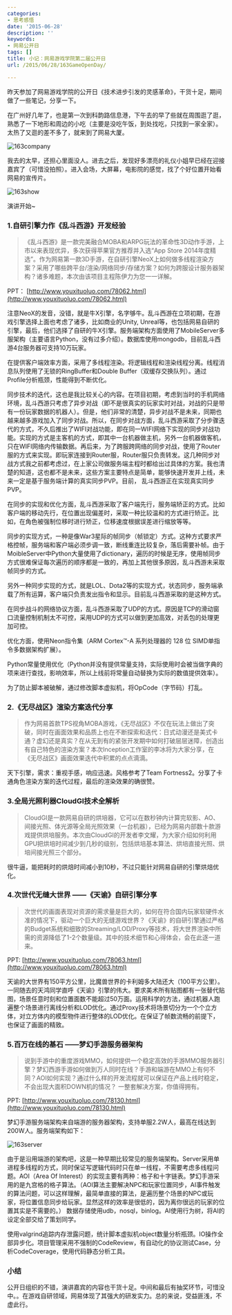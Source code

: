 ```yaml
---
categories:
- 思考感悟
date: '2015-06-28'
description: ''
keywords:
- 网易公开日
tags: []
title: 小记：网易游戏学院第二届公开日
url: /2015/06/28/163GameOpenDay/

---
```



昨天参加了网易游戏学院的公开日《技术进步引发的灵感革命》，干货十足，期间做了一些笔记，分享一下。

<!--more-->

在广州好几年了，也是第一次到科韵路信息港，下午去的早了些就在周围逛了逛，熟悉了一下地形和周边的小吃（主要是没吃午饭，到处找吃，只找到一家全家）。太热了又逛的差不多了，就来到了网易大厦。

![163company](http://7xlx3k.com1.z0.glb.clouddn.com/163company.jpg-w)

我去的太早，还担心里面没人。进去之后，发现好多漂亮的礼仪小姐早已经在迎接嘉宾了（可惜没拍照）。进入会场，大屏幕，电影院的感觉，找了个好位置开始看网易的宣传片。

![163show](http://7xlx3k.com1.z0.glb.clouddn.com/163show.jpg-w)

演讲开始~

### 1.自研引擎力作《乱斗西游》开发经验     
> 《乱斗西游》是一款完美融合MOBA和ARPG玩法的革命性3D动作手游，上市以来表现优异，多次获得苹果官方推荐并入选“App Store 2014年度精选”。作为网易第一款3D手游，在自研引擎NeoX上如何做多线程渲染方案？采用了哪些跨平台/渲染/网络同步/存储方案？如何为跨服设计服务器架构？诸多难题，本次由该项目主程陈伊力为您一一详解。

PPT： [http://www.youxituoluo.com/78062.html](http://www.youxituoluo.com/78062.html)

注意NeoX的发音，没错，就是牛X引擎，名字够牛。乱斗西游在立项初期，在游戏引擎选择上面也考虑了诸多，比如商业的Unity, Unreal等，也包括网易自研的引擎，最后，他们选择了自研的牛X引擎。服务端架构方面使用了MobileServer多服架构（主要语言Python，没有过多介绍）。数据库使用mongodb，目前乱斗西游4台服务器可支持10万玩家。

在提供客户端效率方面，采用了多线程渲染。将逻辑线程和渲染线程分离。线程消息队列使用了无锁的RingBuffer和Double Buffer（双缓存交换队列）。通过Profile分析瓶颈，性能得到不断优化。

同步技术的迭代，这也是我比较关心的内容。在项目初期，考虑到当时的手机网络环境，乱斗西游只考虑了异步对战（即不是很真实的玩家实时对战，对战的只是带有一份玩家数据的机器人）。但是，他们非常的清楚，异步对战不是未来，同期也越来越多游戏加入了同步对战。所以，在同步对战方面，乱斗西游采取了分步骤迭代的方式，不久后推出了WIFI对战功能，即在同一WIFI网络下实现的同步对战功能。实现的方式是主客机的方式，即其中一台机器做主机，另外一台机器做客机，只在WIFI网络内传输数据。再后来，为了跨服跨网络的同步对战，使用了Router服的方式来实现。即玩家连接到Router服，Router服只负责转发。这几种同步对战方式我之前都考虑过，在上家公司做服务端主程时都给出过具体的方案。我也清楚的知道，这也都不是未来，这些方案主要特点是简单，能够快速开发并上线，未来一定是基于服务端计算的真实同步PVP。目前， 乱斗西游正在实现真实同步PVP。

在同步的实现和优化方面，乱斗西游采取了客户端先行，服务端矫正的方式。比如客户端的移动先行，在位置出现偏差时，采取一种比较温和的方式进行矫正。比如，在角色被强制位移时进行矫正，位移速度根据误差进行缩放等等。

同步的实现方式，一种是像War3星际的帧同步（帧锁定）方式。这种方式要求严格控帧，服务端和客户端必须步调一致，断线重连比较复杂，落后需要补帧。由于MoibleServer中Python大量使用了dictionary，遍历的时候是无序，使用帧同步方式很难保证每次遍历的顺序都是一致的，再加上其他很多原因，乱斗西游未采取帧同步的方式。

另外一种同步实现的方式，就是LOL、Dota2等的实现方式，状态同步，服务端承载了所有运算，客户端只负责发出指令和显示。目前乱斗西游采取的是这种方式。

在同步战斗的网络协议方面，乱斗西游采取了UDP的方式。原因是TCP的滑动窗口流量控制机制太不可控，采用UDP的方式可以做到更加高效，对丢包的处理更加可控。

优化方面，使用Neon指令集（ARM Cortex™-A 系列处理器的 128 位 SIMD单指令多数据架构扩展）。

Python常量使用优化（Python并没有提供常量支持，实际使用时会被当做字典的项来进行查找，影响效率，所以上线前将常量自动替换为实际的数值提供效率）。

为了防止脚本被破解，通过修改脚本虚拟机，将OpCode（字节码）打乱。

### 2.《无尽战区》渲染方案迭代分享

> 作为网易首款TPS视角MOBA游戏，《无尽战区》不仅在玩法上做出了突破，同时在画面效果和品质上也在不断探索和迭代：日式动漫还是美式卡通？虚幻还是真实？在从无到有的紧张开发期中如何打破层层迷障，创造出有自己特色的渲染方案？本次Inception工作室的李冰将为大家分享，在《无尽战区》画面效果迭代中积累的点点滴滴。

天下引擎，需求：重视手感，响应迅速。风格参考了Team Fortness2。分享了卡通角色渲染方案的迭代过程，最后的渲染效果的确很赞。

### 3.全局光照利器CloudGI技术全解析

> CloudGI是一款网易自研的烘培器，它可以在数秒钟内计算完软影、AO、间接光照、体光源等全局光照效果（一台机器），已经为网易内部数十款游戏提供烘培服务。本次由CloudGI的开发者李文耀，为大家介绍如何利用GPU把烘培时间减少到几秒的级别，包括烘培基本算法、烘培直接光照、烘培间接光照三个部分。

很牛逼，能把耗时的烘焙时间减小到10秒，不过只能针对网易自研的引擎烘焙优化。

### 4.次世代无缝大世界 ——《天谕》自研引擎分享

> 次世代的画面表现对资源的需求量是巨大的，如何在符合国内玩家软硬件水准的情况下，驱动一个巨大的无缝游戏世界？《天谕》的自研引擎通过严格的Budget系统和细致的Streaming/LOD/Proxy等技术，将大世界渲染中所需的资源降低了1-2个数量级。其中的技术细节和心得体会，会在此逐一道来。

PPT: [http://www.youxituoluo.com/78063.html](http://www.youxituoluo.com/78063.html)

天谕的大世界有150平方公里，比魔兽世界的卡利姆多大陆还大（100平方公里）。一同随去的天鸿同学直呼《天谕》引擎的伟大。要求美术所有贴图都有一张替代贴图，场景任意时刻和位置面数不能超过50万面。运用科学的方法，通过机器人跑遍整个场景进行离线分析和LOD优化。通过Proxy技术将场景切分为一个个立方体，对立方体内的模型物件进行整体的LOD优化。在保证了帧数流畅的前提下， 也保证了画面的精致。

### 5.百万在线的基石 ——梦幻手游服务器架构

> 说到手游中的重度游戏MMO，如何提供一个稳定高效的手游MMO服务器引擎？梦幻西游手游如何做到万人同时在线？手游和端游在MMO上有何不同？AOI如何实现？通过什么样的开发流程就可以保证在产品上线时稳定，不会出现大面积DOWN机的情况？ 一整套解决方案，你值得拥有。

PPT: [http://www.youxituoluo.com/78130.html](http://www.youxituoluo.com/78130.html)

梦幻手游服务端架构来自端游的服务器架构，支持单服2.2W人，最高在线达到200W人。服务端架构如下：

![163server](http://7xlx3k.com1.z0.glb.clouddn.com/163server.jpg-w)

由于是沿用端游的架构吧，这是一种早期比较常见的服务端架构。Server采用单进程多线程的方式，同时保证写逻辑代码时只在单一线程，不需要考虑多线程问题。AOI（Area Of Interest）的实现主要有两种：格子和十字链表。梦幻手游采用的是九宫格的格子算法。（AOI算法主要解决NPC和玩家位置同步，AI事件触发的算法问题，可以这样理解，最简单直接的算法，是遍历整个场景的NPC或玩家，将位置信息同步给玩家。显然这样的效率是很低的，因为离你很远的玩家的位置其实是不需要的。） 数据存储使用udb，nosql，binlog。AI使用行为树，将AI的设定全部交给了策划同学。

使用valgrind追踪内存泄露问题，统计脚本虚拟机object数量分析瓶颈。IO操作全部异步化。项目管理采用不强制的CodeReview，有自动化的协议测试Case，分析CodeCoverage，使用代码静态分析工具。

### 小结

公开日组织的不错，演讲嘉宾的内容也干货十足。中间和最后有抽奖环节，可惜没中。。在游戏自研领域，网易体现了其强大的研发实力。总的来说，受益匪浅，不虚此行。
